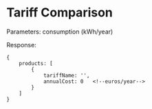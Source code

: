 # Tariff Comparison

Parameters: consumption (kWh/year)

Response:
```
{
    products: [
        {
            tariffName: '',
            annualCost: 0   <!--euros/year-->
        }
    ]
}
```

